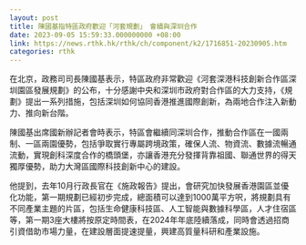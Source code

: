```yaml
---
layout: post
title: 陳國基指特區政府歡迎「河套規劃」　會續與深圳合作
date: 2023-09-05 15:59:33.000000000 +08:00
link: https://news.rthk.hk/rthk/ch/component/k2/1716851-20230905.htm
categories: rthk
---
```


在北京，政務司司長陳國基表示，特區政府非常歡迎《河套深港科技創新合作區深圳園區發展規劃》的公布，十分感謝中央和深圳市政府對合作區的大力支持，《規劃》提出一系列措施，包括深圳如何協同香港推進國際創新，為兩地合作注入新動力、推向新台階。

陳國基出席國新辦記者會時表示，特區會繼續同深圳合作，推動合作區在一國兩制、一區兩園優勢，包括爭取實行專屬跨境政策，確保人流、物資流、數據流暢通流動，實現創科深度合作的橋頭堡，亦讓香港充分發揮背靠祖國、聯通世界的得天獨厚優勢，助力大灣區國際科技創新中心的建設。

他提到，去年10月行政長官在《施政報告》提出，會研究加快發展香港園區並優化功能，第一期規劃已經初步完成，總面積可以達到1000萬平方呎，將規劃具有不同產業主題的片區，包括生命健康科技區、人工智能與數據科學區，人才住宿區等，第一期3座大樓將按原定時間表，在2024年年底陸續落成，同時會透過招商引資借助市場力量，在建設層面提速提量，興建高質量科研和產業設施。
